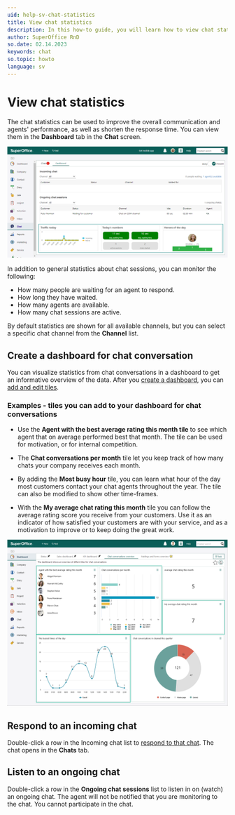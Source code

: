 ```yaml
---
uid: help-sv-chat-statistics
title: View chat statistics
description: In this how-to guide, you will learn how to view chat statistics both in a dashboard and on the Chat screen.
author: SuperOffice RnD
so.date: 02.14.2023
keywords: chat
so.topic: howto
language: sv
---
```


# View chat statistics

The chat statistics can be used to improve the overall communication and agents' performance, as well as shorten the response time. You can view them in the **Dashboard** tab in the **Chat** screen.

![In the Chat Dashboard tab, you have a section showing the statistics of incoming chats -screenshot][img1]

In addition to general statistics about chat sessions, you can monitor the following:

* How many people are waiting for an agent to respond.
* How long they have waited.
* How many agents are available.
* How many chat sessions are active.

By default statistics are shown for all available channels, but you can select a specific chat channel from the **Channel** list.

## Create a dashboard for chat conversation

You can visualize statistics from chat conversations in a dashboard to get an informative overview of the data. After you [create a dashboard][2], you can [add and edit tiles][3].

### Examples - tiles you can add to your dashboard for chat conversations

* Use the **Agent with the best average rating this month tile** to see which agent that on average performed best that month. The tile can be used for motivation, or for internal competition.

* The **Chat conversations per month** tile let you keep track of how many chats your company receives each month.

* By adding the **Most busy hour** tile, you can learn what hour of the day most customers contact your chat agents throughout the year. The tile can also be modified to show other time-frames.

* With the **My average chat rating this month** tile you can follow the average rating score you receive from your customers. Use it as an indicator of how satisfied your customers are with your service, and as a motivation to improve or to keep doing the great work.

![Example of different tiles for chat conversations -screenshot][img2]

## Respond to an incoming chat

Double-click a row in the Incoming chat list to [respond to that chat][1]. The chat opens in the **Chats** tab.

## Listen to an ongoing chat

Double-click a row in the **Ongoing chat sessions** list to listen in on (watch) an ongoing chat. The agent will not be notified that you are monitoring to the chat. You cannot participate in the chat.

<!-- Referenced links -->
[1]: respond.md
[2]: ../../dashboard/learn/create.md
[3]: ../../dashboard/learn/add-tile.md

<!-- Referenced images -->
[img1]: media/chat-dashboard-statistics.png
[img2]: media/chat-dashboard.png

